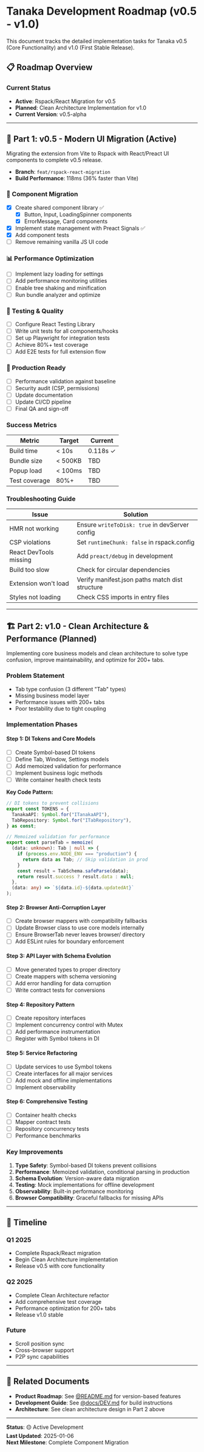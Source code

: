 # Tanaka Development Roadmap (v0.5 - v1.0)

This document tracks the detailed implementation tasks for Tanaka v0.5 (Core Functionality) and v1.0 (First Stable Release).

## 📋 Roadmap Overview

### Current Status

- **Active**: Rspack/React Migration for v0.5
- **Planned**: Clean Architecture Implementation for v1.0
- **Current Version**: v0.5-alpha

---

## 🚀 Part 1: v0.5 - Modern UI Migration (Active)

Migrating the extension from Vite to Rspack with React/Preact UI components to complete v0.5 release.

- **Branch**: `feat/rspack-react-migration`
- **Build Performance**: 118ms (36% faster than Vite)

### 🔄 Component Migration

- [x] Create shared component library ✅
  - [x] Button, Input, LoadingSpinner components
  - [x] ErrorMessage, Card components
- [x] Implement state management with Preact Signals ✅
- [x] Add component tests
- [ ] Remove remaining vanilla JS UI code

### 📊 Performance Optimization

- [ ] Implement lazy loading for settings
- [ ] Add performance monitoring utilities
- [ ] Enable tree shaking and minification
- [ ] Run bundle analyzer and optimize

### 🧪 Testing & Quality

- [ ] Configure React Testing Library
- [ ] Write unit tests for all components/hooks
- [ ] Set up Playwright for integration tests
- [ ] Achieve 80%+ test coverage
- [ ] Add E2E tests for full extension flow

### 🏁 Production Ready

- [ ] Performance validation against baseline
- [ ] Security audit (CSP, permissions)
- [ ] Update documentation
- [ ] Update CI/CD pipeline
- [ ] Final QA and sign-off

### Success Metrics

| Metric        | Target  | Current  |
| ------------- | ------- | -------- |
| Build time    | < 10s   | 0.118s ✓ |
| Bundle size   | < 500KB | TBD      |
| Popup load    | < 100ms | TBD      |
| Test coverage | 80%+    | TBD      |

### Troubleshooting Guide

| Issue                  | Solution                                        |
| ---------------------- | ----------------------------------------------- |
| HMR not working        | Ensure `writeToDisk: true` in devServer config  |
| CSP violations         | Set `runtimeChunk: false` in rspack.config      |
| React DevTools missing | Add `preact/debug` in development               |
| Build too slow         | Check for circular dependencies                 |
| Extension won't load   | Verify manifest.json paths match dist structure |
| Styles not loading     | Check CSS imports in entry files                |

---

## 🏗️ Part 2: v1.0 - Clean Architecture & Performance (Planned)

Implementing core business models and clean architecture to solve type confusion, improve maintainability, and optimize for 200+ tabs.

### Problem Statement

- Tab type confusion (3 different "Tab" types)
- Missing business model layer
- Performance issues with 200+ tabs
- Poor testability due to tight coupling

### Implementation Phases

#### Step 1: DI Tokens and Core Models

- [ ] Create Symbol-based DI tokens
- [ ] Define Tab, Window, Settings models
- [ ] Add memoized validation for performance
- [ ] Implement business logic methods
- [ ] Write container health check tests

**Key Code Pattern:**

```typescript
// DI tokens to prevent collisions
export const TOKENS = {
  TanakaAPI: Symbol.for("ITanakaAPI"),
  TabRepository: Symbol.for("ITabRepository"),
} as const;

// Memoized validation for performance
export const parseTab = memoize(
  (data: unknown): Tab | null => {
    if (process.env.NODE_ENV === "production") {
      return data as Tab; // Skip validation in prod
    }
    const result = TabSchema.safeParse(data);
    return result.success ? result.data : null;
  },
  (data: any) => `${data.id}-${data.updatedAt}`
);
```

#### Step 2: Browser Anti-Corruption Layer

- [ ] Create browser mappers with compatibility fallbacks
- [ ] Update Browser class to use core models internally
- [ ] Ensure BrowserTab never leaves browser/ directory
- [ ] Add ESLint rules for boundary enforcement

#### Step 3: API Layer with Schema Evolution

- [ ] Move generated types to proper directory
- [ ] Create mappers with schema versioning
- [ ] Add error handling for data corruption
- [ ] Write contract tests for conversions

#### Step 4: Repository Pattern

- [ ] Create repository interfaces
- [ ] Implement concurrency control with Mutex
- [ ] Add performance instrumentation
- [ ] Register with Symbol tokens in DI

#### Step 5: Service Refactoring

- [ ] Update services to use Symbol tokens
- [ ] Create interfaces for all major services
- [ ] Add mock and offline implementations
- [ ] Implement observability

#### Step 6: Comprehensive Testing

- [ ] Container health checks
- [ ] Mapper contract tests
- [ ] Repository concurrency tests
- [ ] Performance benchmarks

### Key Improvements

1. **Type Safety**: Symbol-based DI tokens prevent collisions
2. **Performance**: Memoized validation, conditional parsing in production
3. **Schema Evolution**: Version-aware data migration
4. **Testing**: Mock implementations for offline development
5. **Observability**: Built-in performance monitoring
6. **Browser Compatibility**: Graceful fallbacks for missing APIs

---

## 📅 Timeline

### Q1 2025

- Complete Rspack/React migration
- Begin Clean Architecture implementation
- Release v0.5 with core functionality

### Q2 2025

- Complete Clean Architecture refactor
- Add comprehensive test coverage
- Performance optimization for 200+ tabs
- Release v1.0 stable

### Future

- Scroll position sync
- Cross-browser support
- P2P sync capabilities

---

## 🔗 Related Documents

- **Product Roadmap**: See [@README.md](../README.md#-roadmap) for version-based features
- **Development Guide**: See [@docs/DEV.md](./DEV.md) for build instructions
- **Architecture**: See clean architecture design in Part 2 above

---

**Status**: 🟡 Active Development  
**Last Updated**: 2025-01-06  
**Next Milestone**: Complete Component Migration
